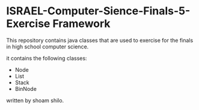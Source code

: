# ISRAEL-Computer-Sience-Finals-5-Exercise Framework


This repository contains java classes that are used to exercise for the finals in high school computer science.

it contains the following classes:
  - Node <T>
  - List <T>
  - Stack <T>
  - BinNode <T>
  
  
  
  
  
  
written by shoam shilo.
